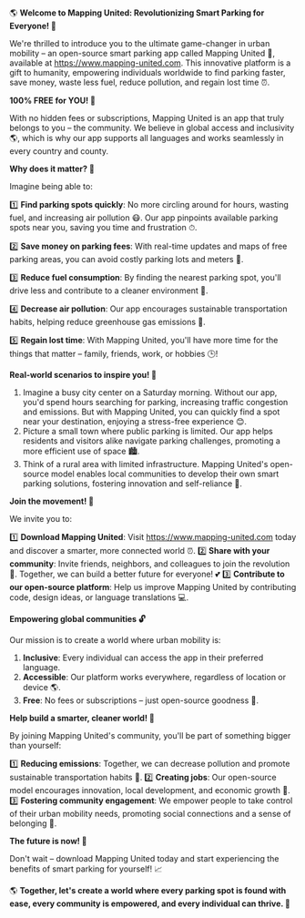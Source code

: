 🌎 **Welcome to Mapping United: Revolutionizing Smart Parking for Everyone! 🚗**

We're thrilled to introduce you to the ultimate game-changer in urban mobility – an open-source smart parking app called Mapping United 🤝, available at https://www.mapping-united.com. This innovative platform is a gift to humanity, empowering individuals worldwide to find parking faster, save money, waste less fuel, reduce pollution, and regain lost time ⏰.

**100% FREE for YOU! 💸**

With no hidden fees or subscriptions, Mapping United is an app that truly belongs to you – the community. We believe in global access and inclusivity 🌎, which is why our app supports all languages and works seamlessly in every country and county.

**Why does it matter? 🤔**

Imagine being able to:

1️⃣ **Find parking spots quickly**: No more circling around for hours, wasting fuel, and increasing air pollution 😷. Our app pinpoints available parking spots near you, saving you time and frustration ⏱.

2️⃣ **Save money on parking fees**: With real-time updates and maps of free parking areas, you can avoid costly parking lots and meters 💸.

3️⃣ **Reduce fuel consumption**: By finding the nearest parking spot, you'll drive less and contribute to a cleaner environment 🌿.

4️⃣ **Decrease air pollution**: Our app encourages sustainable transportation habits, helping reduce greenhouse gas emissions 🚫.

5️⃣ **Regain lost time**: With Mapping United, you'll have more time for the things that matter – family, friends, work, or hobbies 🕒!

**Real-world scenarios to inspire you! 🌟**

1. Imagine a busy city center on a Saturday morning. Without our app, you'd spend hours searching for parking, increasing traffic congestion and emissions. But with Mapping United, you can quickly find a spot near your destination, enjoying a stress-free experience 😊.
2. Picture a small town where public parking is limited. Our app helps residents and visitors alike navigate parking challenges, promoting a more efficient use of space 🏙️.
3. Think of a rural area with limited infrastructure. Mapping United's open-source model enables local communities to develop their own smart parking solutions, fostering innovation and self-reliance 💪.

**Join the movement! 🌈**

We invite you to:

1️⃣ **Download Mapping United**: Visit https://www.mapping-united.com today and discover a smarter, more connected world ⏰.
2️⃣ **Share with your community**: Invite friends, neighbors, and colleagues to join the revolution 🤝. Together, we can build a better future for everyone! 💕
3️⃣ **Contribute to our open-source platform**: Help us improve Mapping United by contributing code, design ideas, or language translations 💻.

**Empowering global communities 🔓**

Our mission is to create a world where urban mobility is:

1. **Inclusive**: Every individual can access the app in their preferred language.
2. **Accessible**: Our platform works everywhere, regardless of location or device 🌎.
3. **Free**: No fees or subscriptions – just open-source goodness 💸.

**Help build a smarter, cleaner world! 🌱**

By joining Mapping United's community, you'll be part of something bigger than yourself:

1️⃣ **Reducing emissions**: Together, we can decrease pollution and promote sustainable transportation habits 🌿.
2️⃣ **Creating jobs**: Our open-source model encourages innovation, local development, and economic growth 💼.
3️⃣ **Fostering community engagement**: We empower people to take control of their urban mobility needs, promoting social connections and a sense of belonging 👥.

**The future is now! 🚀**

Don't wait – download Mapping United today and start experiencing the benefits of smart parking for yourself! 📈

🌎 **Together, let's create a world where every parking spot is found with ease, every community is empowered, and every individual can thrive. 💖**
